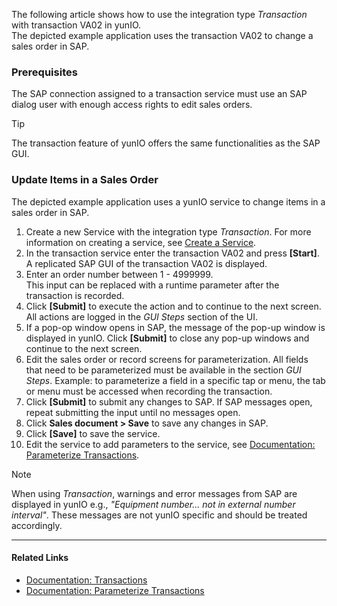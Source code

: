 The following article shows how to use the integration type *Transaction* with transaction VA02 in yunIO.\
The depicted example application uses the transaction VA02 to change a sales order in SAP.

### Prerequisites

The SAP connection assigned to a transaction service must use an SAP dialog user with enough access rights to edit sales orders.

Tip

The transaction feature of yunIO offers the same functionalities as the SAP GUI.

### Update Items in a Sales Order

The depicted example application uses a yunIO service to change items in a sales order in SAP.

1. Create a new Service with the integration type *Transaction*. For more information on creating a service, see [Create a Service](../../getting-started/#create-a-service).
1. In the transaction service enter the transaction VA02 and press **[Start]**. A replicated SAP GUI of the transaction VA02 is displayed.
1. Enter an order number between 1 - 4999999.\
   This input can be replaced with a runtime parameter after the transaction is recorded.
1. Click **[Submit]** to execute the action and to continue to the next screen. All actions are logged in the *GUI Steps* section of the UI.
1. If a pop-op window opens in SAP, the message of the pop-up window is displayed in yunIO. Click **[Submit]** to close any pop-up windows and continue to the next screen.
1. Edit the sales order or record screens for parameterization. All fields that need to be parameterized must be available in the section *GUI Steps*. Example: to parameterize a field in a specific tap or menu, the tab or menu must be accessed when recording the transaction.
1. Click **[Submit]** to submit any changes to SAP. If SAP messages open, repeat submitting the input until no messages open.
1. Click **Sales document > Save** to save any changes in SAP.
1. Click **[Save]** to save the service.
1. Edit the service to add parameters to the service, see [Documentation: Parameterize Transactions](../../documentation/transactions/#parameterize-transactions).

Note

When using *Transaction*, warnings and error messages from SAP are displayed in yunIO e.g., *"Equipment number... not in external number interval"*. These messages are not yunIO specific and should be treated accordingly.

______________________________________________________________________

#### Related Links

- [Documentation: Transactions](../../documentation/transactions/)
- [Documentation: Parameterize Transactions](../../documentation/transactions/#parameterize-transactions)
